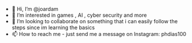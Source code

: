 - 👋 Hi, I’m @joardam
- 👀 I’m interested in games , AI , cyber security and more
- 💞️ I’m looking to collaborate on something that i can easily follow the steps since im learning the basics
- 📫 How to reach me - just send me a message on Instagram: phdias100

<!---
joardam/joardam is a ✨ special ✨ repository because its `README.md` (this file) appears on your GitHub profile.
You can click the Preview link to take a look at your changes.
--->

